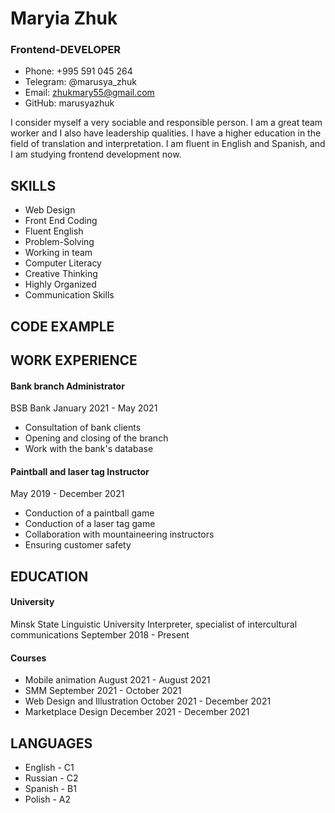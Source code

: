 # Maryia Zhuk
### Frontend-DEVELOPER

* Phone: +995 591 045 264
* Telegram: @marusya_zhuk
* Email: zhukmary55@gmail.com
* GitHub: marusyazhuk


I consider myself a very sociable and responsible person. I am a great team worker and I also have leadership qualities. I have a higher education in the field of translation and interpretation. I am fluent in English and Spanish, and I am studying frontend development now. 

## SKILLS

* Web Design
* Front End Coding
* Fluent English
* Problem-Solving
* Working in team
* Computer Literacy
* Creative Thinking
* Highly Organized
* Communication Skills


## CODE EXAMPLE



## WORK EXPERIENCE
#### Bank branch Administrator
BSB Bank
January 2021 - May 2021
* Consultation of bank clients
* Opening and closing of the branch
* Work with the bank's database

#### Paintball and laser tag Instructor
May 2019 - December 2021
* Conduction of a paintball game
* Conduction of a laser tag game
* Collaboration with mountaineering instructors
* Ensuring customer safety

## EDUCATION
#### University
Minsk State Linguistic University
Interpreter, specialist of intercultural
communications
September 2018 - Present

#### Courses
* Mobile animation 
August 2021 - August 2021
* SMM
September 2021 - October 2021
* Web Design and Illustration
October 2021 - December 2021
* Marketplace Design 
December 2021 - December 2021

## LANGUAGES
* English - C1
* Russian - C2
* Spanish - B1
* Polish - A2
